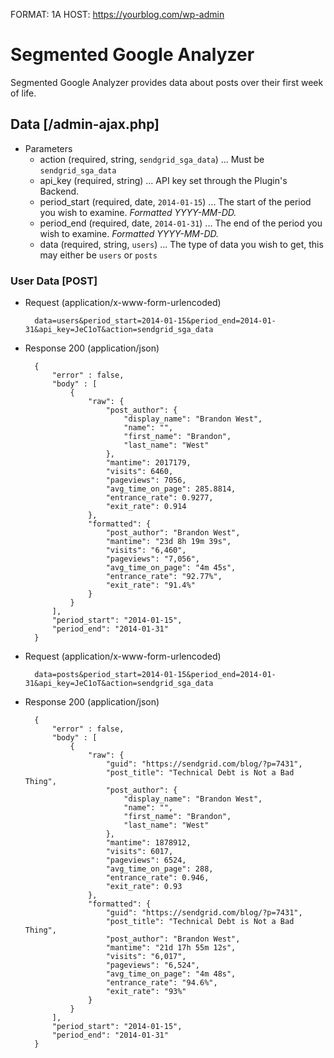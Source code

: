FORMAT: 1A
HOST: https://yourblog.com/wp-admin

# Segmented Google Analyzer
Segmented Google Analyzer provides data about posts over their first week of life.

## Data  [/admin-ajax.php]

+ Parameters
    + action (required, string, `sendgrid_sga_data`) ... Must be `sendgrid_sga_data`
    + api_key (required, string) ... API key set through the Plugin's Backend.
    + period\_start (required, date, `2014-01-15`) ... The start of the period you wish to examine. _Formatted YYYY-MM-DD._
    + period\_end (required, date, `2014-01-31`) ... The end of the period you wish to examine. _Formatted YYYY-MM-DD._
    + data (required, string, `users`) ... The type of data you wish to get, this may either be `users` or `posts`

### User Data [POST]

+ Request (application/x-www-form-urlencoded)

        data=users&period_start=2014-01-15&period_end=2014-01-31&api_key=JeC1oT&action=sendgrid_sga_data

+ Response 200 (application/json)

        {
            "error" : false,
            "body" : [
                {
                    "raw": {
                        "post_author": {
                            "display_name": "Brandon West",
                            "name": "",
                            "first_name": "Brandon",
                            "last_name": "West"
                        },
                        "mantime": 2017179,
                        "visits": 6460,
                        "pageviews": 7056,
                        "avg_time_on_page": 285.8814,
                        "entrance_rate": 0.9277,
                        "exit_rate": 0.914
                    },
                    "formatted": {
                        "post_author": "Brandon West",
                        "mantime": "23d 8h 19m 39s",
                        "visits": "6,460",
                        "pageviews": "7,056",
                        "avg_time_on_page": "4m 45s",
                        "entrance_rate": "92.77%",
                        "exit_rate": "91.4%"
                    }
                }
            ],
            "period_start": "2014-01-15",
            "period_end": "2014-01-31"
        }

+ Request (application/x-www-form-urlencoded)

        data=posts&period_start=2014-01-15&period_end=2014-01-31&api_key=JeC1oT&action=sendgrid_sga_data

+ Response 200 (application/json)

        {
            "error" : false,
            "body" : [
                {
                    "raw": {
                        "guid": "https://sendgrid.com/blog/?p=7431",
                        "post_title": "Technical Debt is Not a Bad Thing",
                        "post_author": {
                            "display_name": "Brandon West",
                            "name": "",
                            "first_name": "Brandon",
                            "last_name": "West"
                        },
                        "mantime": 1878912,
                        "visits": 6017,
                        "pageviews": 6524,
                        "avg_time_on_page": 288,
                        "entrance_rate": 0.946,
                        "exit_rate": 0.93
                    },
                    "formatted": {
                        "guid": "https://sendgrid.com/blog/?p=7431",
                        "post_title": "Technical Debt is Not a Bad Thing",
                        "post_author": "Brandon West",
                        "mantime": "21d 17h 55m 12s",
                        "visits": "6,017",
                        "pageviews": "6,524",
                        "avg_time_on_page": "4m 48s",
                        "entrance_rate": "94.6%",
                        "exit_rate": "93%"
                    }
                }
            ],
            "period_start": "2014-01-15",
            "period_end": "2014-01-31"
        }
